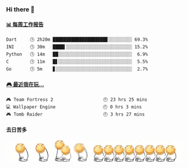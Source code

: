 ### Hi there 👋  

 <!-- waka-box start -->
#### <a href="https://gist.github.com/51d75cccce903a25b1f8cd7ca9d3a329" target="_blank">📊 每周工作报告</a>
```text
Dart     🕓 2h20m ████████████████████▊░░░░░░░░░ 69.3%
INI      🕓 30m   ████▌░░░░░░░░░░░░░░░░░░░░░░░░░ 15.2%
Python   🕓 14m   ██░░░░░░░░░░░░░░░░░░░░░░░░░░░░  6.9%
C        🕓 11m   █▋░░░░░░░░░░░░░░░░░░░░░░░░░░░░  5.5%
Go       🕓 5m    ▊░░░░░░░░░░░░░░░░░░░░░░░░░░░░░  2.7%
```
<!-- Powered by https://github.com/journey-ad/waka-box-go . -->
<!-- waka-box end -->


 <!-- steam-box start -->
#### <a href="https://gist.github.com/3b0d2519577a02ab95e5d0d7ca4fa814" target="_blank">🎮 最近我在玩…</a>
```text
🎮 Team Fortress 2                   🕘 23 hrs 25 mins
💻 Wallpaper Engine                  🕘 0 hrs 3 mins
🎮 Tomb Raider                       🕘 3 hrs 27 mins
```
<!-- Powered by https://github.com/YouEclipse/steam-box . -->
<!-- steam-box end -->

#### 去日苦多
![](990672b3e82963502a597c34e55546b5.gif)


<!--
**oneto1/oneto1** is a ✨ _special_ ✨ repository because its `README.md` (this file) appears on your GitHub profile.

Here are some ideas to get you started:

- 🔭 I’m currently working on ...
- 🌱 I’m currently learning ...
- 👯 I’m looking to collaborate on ...
- 🤔 I’m looking for help with ...
- 💬 Ask me about ...
- 📫 How to reach me: ...
- 😄 Pronouns: ...
- ⚡ Fun fact: ...
-->
